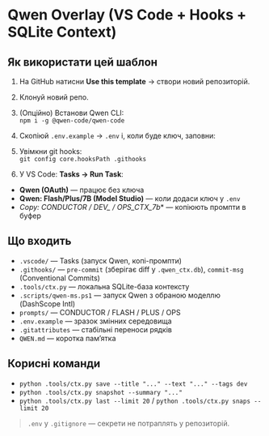 # Qwen Overlay (VS Code + Hooks + SQLite Context)

## Як використати цей шаблон
1) На GitHub натисни **Use this template** → створи новий репозиторій.
2) Клонуй новий репо.
3) (Опційно) Встанови Qwen CLI:  
   `npm i -g @qwen-code/qwen-code`
4) Скопіюй `.env.example` → `.env` і, коли буде ключ, заповни:

5) Увімкни git hooks:  
`git config core.hooksPath .githooks`
6) У VS Code: **Tasks → Run Task**:
- **Qwen (OAuth)** — працює без ключа
- **Qwen: Flash/Plus/7B (Model Studio)** — коли додаси ключ у `.env`
- **Copy: CONDUCTOR / DEV_* / OPS_CTX_7b** — копіюють промпти в буфер

## Що входить
- `.vscode/` — Tasks (запуск Qwen, копі-промпти)
- `.githooks/` — `pre-commit` (зберігає diff у `.qwen_ctx.db`), `commit-msg` (Conventional Commits)
- `.tools/ctx.py` — локальна SQLite-база контексту
- `.scripts/qwen-ms.ps1` — запуск Qwen з обраною моделлю (DashScope Intl)
- `prompts/` — CONDUCTOR / FLASH / PLUS / OPS
- `.env.example` — зразок змінних середовища
- `.gitattributes` — стабільні переноси рядків
- `QWEN.md` — коротка пам’ятка

## Корисні команди
- `python .tools/ctx.py save --title "..." --text "..." --tags dev`
- `python .tools/ctx.py snapshot --summary "..."`  
- `python .tools/ctx.py last --limit 20` / `python .tools/ctx.py snaps --limit 20`

> `.env` у `.gitignore` — секрети не потраплять у репозиторій.
